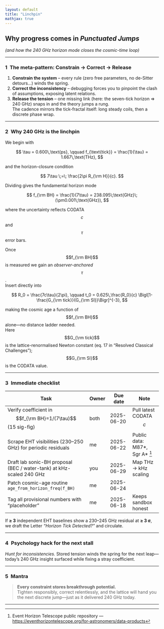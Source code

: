 ```yaml
---
layout: default
title: "Linchpin"
mathjax: true
---
```


## Why progress comes in *Punctuated Jumps*  
*(and how the 240 GHz horizon mode closes the cosmic-time loop)*  

---

### 1 The meta-pattern: **Constrain → Correct → Release**

1. **Constrain the system** – every rule (zero free parameters, no de-Sitter detours…) winds the spring.  
2. **Correct the inconsistency** – debugging forces you to pinpoint the clash of assumptions, exposing latent relations.  
3. **Release the tension** – one missing link (here: the seven-tick horizon ⇒ 240 GHz) snaps in and the theory jumps a rung.  
   The cadence mirrors the tick-fractal itself: long steady coils, then a discrete phase wrap.

---

### 2 Why **240 GHz** is the linchpin  

We begin with  

$$
\tau = 0.600\,\text{ps}, \qquad
f_{\text{tick}} = \frac{1}{\tau} = 1.667\,\text{THz},
$$  

and the horizon-closure condition  

$$
7\tau \;=\; \frac{2\pi R_{\rm H}}{c}.
$$  

Dividing gives the fundamental horizon mode  

$$
f_{\rm BH} = \frac{1}{7\tau}  
            = 238.095\;\text{GHz}\;(\pm0.001\;\text{GHz}),
$$  

where the uncertainty reflects CODATA $$c$$ and $$\tau$$ error bars.

Once $$f_{\rm BH}$$ is measured we gain an *observer-anchored* $$\tau$$.  
Insert directly into  

$$
R_0 = \frac{7c\tau}{2\pi}, \qquad
t_0 = 0.625\,\frac{R_0}{c}
      \Bigl[1-\frac{G_{\rm tick}}{G_{\rm SI}}\Bigr]^{-3},
$$  

making the cosmic age a function of $$f_{\rm BH}$$ alone—no distance ladder needed.  
Here $$G_{\rm tick}$$ is the lattice-renormalised Newton constant (eq. 17 in “Resolved Classical Challenges”); $$G_{\rm SI}$$ is the CODATA value.

---

### 3 Immediate checklist  

| Task | Owner | Due date | Note |
|------|-------|----------|------|
| Verify coefficient in $$f_{\rm BH}=1/(7\tau)$$ (15 sig-fig) | both | 2025-06-20 | Pull latest CODATA $$c$$ |
| Scrape EHT visibilities (230–250 GHz) for periodic residuals | me | 2025-06-22 | Public data: M87\*, Sgr A\* [^eht] |
| Draft lab sonic-BH proposal (BEC / water-tank) at kHz-scaled 240 GHz | you | 2025-06-29 | Map THz → kHz scaling |
| Patch cosmic-age routine `age_from_horizon_freq(f_BH)` | me | 2025-06-24 |  |
| Tag all provisional numbers with “placeholder” | me | 2025-06-18 | Keeps sandbox honest |

If **≥ 3** independent EHT baselines show a 230–245 GHz residual at **≥ 3 σ**, we draft the Letter *“Horizon Tick Detected?”* and circulate.

---

### 4 Psychology hack for the next stall  

*Hunt for inconsistencies.* Stored tension winds the spring for the next leap—today’s 240 GHz insight surfaced while fixing a stray coefficient.

---

### 5 Mantra  

> **Every constraint stores breakthrough potential.**  
> Tighten responsibly, correct relentlessly, and the lattice will hand you the next discrete jump—just as it delivered 240 GHz today.

---

[^eht]: Event Horizon Telescope public repository — https://eventhorizontelescope.org/for-astronomers/data-products

